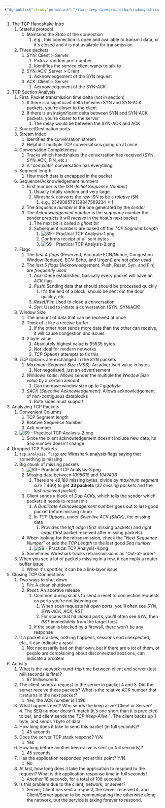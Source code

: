 ```yaml
---
{"dg-publish":true,"permalink":"/tool-deep-dives/wireshark/udemy-chris-greer/s09-practical-tcp-analysis/","noteIcon":""}
---
```


1. The TCP Handshake Intro
	1. Stateful protocol
		1. Maintains the *State* of the connection
			1. e.g., this connection is open and available to transmit data, or it's closed and it is not available for transmission
	2. Three packets
		1. SYN: Client > Server
			1. Picks a random port number
			2. Identifies the service client wants to talk to
		2. SYN-ACK: Server > Client
			1. Acknowledgement of the SYN request
		3. ACK: Client > Server
			1. Acknowledgement of the SYN-ACK
2. TCP Section Analysis
	1. First: Packet transmission time delta (not in section)
		1. If there is a significant delta between SYN and SYN-ACK packets, you're closer to the client
		2. If there is an insignificant delta between SYN and SYN-ACK packets, you're closer to the server
			1. The delay would be between the SYN-ACK and ACK
	2. Source/Destination ports
	3. Stream Index
		1. Identifies the conversation stream
		2. Helpful if multiple TCP conversations going on at once
	4. Conversation Completeness
		1. Tracks which handshakes the conversation has received (SYN, SYN-ACK, FIN, etc.)
		2. A "*complete*" conversation has everything
	5. Segment length
		1. How much data is encapped in the packet
	6. Sequence/Acknowledgement numbers
		1. First number is the *ISN* (*Initial Sequence Number*)
			1. Usually totally random and very large
			2. Wireshark converts the *raw* ISN to be a *relative* ISN
				1. e.g., 234908572139847589234 = 1
		2. The *Sequence number* is the one generated by the *sender*
		3. The *Acknowledgement number* is the *sequence number* the sender *predicts* it will *receive* in the host's next packet
			1. The next bit is called a *ghost bit*
			2. Subsequent numbers are based off the *TCP Segment Length*
				1. ![S9 - Practical TCP Analysis-1.png](/img/user/Attachments/S9%20-%20Practical%20TCP%20Analysis-1.png)
				2. Confirms receipt of all sent bytes
				3. ![S9 - Practical TCP Analysis-2.png](/img/user/Attachments/S9%20-%20Practical%20TCP%20Analysis-2.png)
	7. Flags
		1. The *first 4 flags* (Reserved, Accurate ECN/Nonce, Congestion Window Reduced, ECN-Echo, and Urgent) are *not often used*
		2. The *last 5 flags* (Acknowledgement, Push, Reset, Syn, and Fin) are *frequently used*
			1. *Ack*: Once established, basically every packet will have an *ACK* flag
			2. *Push*: Sending data that should should be processed quickly
				1. It's the end of a block, should be sent out the door quickly, etc.
			3. *Reset*/*Fin*: Used to close a conversation
			4. *Syn*: Used to initiate a conversation (SYN, SYN/ACK)
	8. Window Size
		1. The amount of data that can be received at once
		2. Think of it like a receive buffer
			1. If the other host sends more data than the other can receive, it will cause congestion and issues
		3. 2 byte value
			1. Absolutely highest value is 65535 bytes
			2. Not ideal for modern networks
			3. *TCP Options* attempts to fix this
	9. *TCP Options* are exchanged in the *SYN* packets
		1. *Maximum Segment Size* (*MSS*): An advertised value in bytes
			1. Not negotiated, just an advertisement
		2. *Windows scale*: Allows sender the multiple the *Window Size value* by a certain amount
			1. Can increase window size up to *1 gigabyte*
		3. *SACK* (*Selective Acknowledgement*): Allows acknowledgement of non-contiguous datablocks
			1. Both sides must support
3. Analyzing TCP Packets
	1. Convenient Columns
		1. TCP Segment length
		2. Relative Sequence Number
		3. Ack number
	2. ![S9 - Practical TCP Analysis-2.png](/img/user/Attachments/S9%20-%20Practical%20TCP%20Analysis-2.png)
		1. Since the client acknowledgement doesn't include new data, its *Seq* number doesn't change
4. Dropped TCP Packets
	1. `tcp.analysis.flags` are Wireshark analysis flags saying that something is missing
	2. Big chunk of missing packets
		1. ![S9 - Practical TCP Analysis-3.png](/img/user/Attachments/S9%20-%20Practical%20TCP%20Analysis-3.png)
		2. Missing data between *1095618* and *1047438*
			1. There are *48,180* missing bytes; divide by *maximum segment size* (1460) to get **33 packets** (*32 missing packets* and the *last received packet*)
		3. Client sends a block of *Dup ACKs*, which tells the sender which packets it needs to retransmit
			1. A *Duplicate Acknowledgement number* goes out to last-good packet before missing chunk
			2. In *TCP Options*, under *Selective ACK (SACK)*, the missing data
				1. Provides the *left edge* (first missing packets) and *right edge* (first packet received after missing packets)
		4. When looking for the retransmission, check the "*Next Sequence Number*" or add the *TCP Length* to the last good *Seq number*
			1. ![S9 - Practical TCP Analysis-4.png](/img/user/Attachments/S9%20-%20Practical%20TCP%20Analysis-4.png)
		5. Sometimes Wireshark tracks retransmissions as "Out-of-order"
	3. When you see a lot of packets missing in a row, it can imply a router buffer issue
		1. When it's spottier, it can be a link-layer issue
5. Closing TCP Connections
	1. Two ways to shut down
		1. *Fin*: A clean shutdown
		2. *Reset*: An abortive release
			1. Common during scans to send a reset to connection requests on ports you're not listening on
				1. When scan requests hit *open ports*, you'll often see *SYN*, *SYN-ACK*, *ACK*, *RST*
				2. For scans that hit *closed ports*, you'll often see *SYN*, then *RST* immediately from the target host
			2. If the scan is blocked by a firewall, there won't be any response
	2. If a packet crashes, nothing happens, sessions end unexpected, etc., it can indicate a *reset*
		1. Not necessarily bad on their own, but if there are a lot of them, or people are complaining about disconnected sessions, can indicate a problem
6. Activity
	1. What is the network round-trip time between client and server (just milliseconds is fine)? 
		1. 97 Milliseconds
	2. The client sends a request to the server in packet 4 and 5. Did the server receive these packets? What is the relative ACK number that it returns in the next packet?
		1. Yes, the ACK number is 1496
	3. What happens next? Who sends the keep alive? Client or Server?  
		4. The SEQ number doesn't match (it's one short than it is predicted to be), and client sends the *TCP Keep-Alive*
			1. The client backs up 1 byte, and sends 1 byte of data
	4. How long does it take to send this packet (in full seconds)?
		1. 45 seconds
	5. Does the server TCP stack respond? Y/N  
		1. Yes
	6. How long before another keep-alive is sent (in full seconds)? 
		1. 45 seconds
	7. Has the application responded yet at this point? Y/N  
		1. No
	8. At last, how long does it take the application to respond to the request? What is the application response time in full seconds? 
		1. Another 18 seconds, for a total of 108 seconds
	9. Is this problem due to the client, network, or server?
		1. Server; Client has sent a request, the server received it, and Client/Server appear to be communicating fine otherwise along the network, but the service is taking forever to respond.